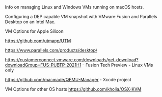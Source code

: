 Info on managing Linux and Windows VMs running on macOS hosts. 

Configuring a DEP capable VM snapshot with VMware Fusion and Parallels Desktop on an Intel Mac.

VM Options for Apple Silicon

https://github.com/utmapp/UTM

https://www.parallels.com/products/desktop/

https://customerconnect.vmware.com/downloads/get-download?downloadGroup=FUS-PUBTP-2021H1 - Fusion Tech Preview - Linux VMs only

https://github.com/macmade/QEMU-Manager - Xcode project


VM Options for other OS hosts
https://github.com/kholia/OSX-KVM
